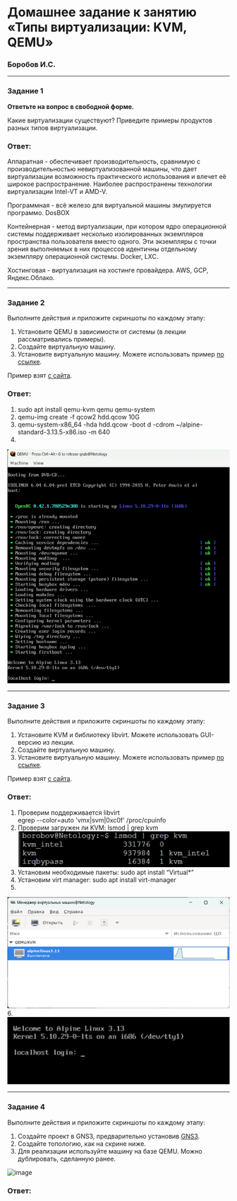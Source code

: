 # Домашнее задание к занятию «Типы виртуализации: KVM, QEMU»

### Боробов И.С.

---

### Задание 1

**Ответьте на вопрос в свободной форме.**

Какие виртуализации существуют? Приведите примеры продуктов разных типов виртуализации.

### Ответ:

Аппаратная - обеспечивает производительность, сравнимую с производительностью невиртуализованной машины, что дает виртуализации возможность практического использования и влечет её широкое распространение. Наиболее распространены технологии виртуализации Intel-VT и AMD-V.  

Программная - всё железо для виртуальной машины эмулируется программо. DosBOX  

Контейнерная - метод виртуализации, при котором ядро операционной системы поддерживает несколько изолированных экземпляров пространства пользователя вместо одного. Эти экземпляры с точки зрения выполняемых в них процессов идентичны отдельному экземпляру операционной системы. Docker, LXC.  

Хостинговая - виртуализация на хостинге провайдера. AWS, GCP, Яндекс.Облако.  

---

### Задание 2 

Выполните действия и приложите скриншоты по каждому этапу:

1. Установите QEMU в зависимости от системы (в лекции рассматривались примеры).
2. Создайте виртуальную машину.
3. Установите виртуальную машину.
Можете использовать пример [по ссылке](https://dl-cdn.alpinelinux.org/alpine/v3.13/releases/x86/alpine-standard-3.13.5-x86.iso).

Пример взят [с сайта](https://alpinelinux.org). 

### Ответ: 

1.	sudo apt install qemu-kvm qemu qemu-system
2.	qemu-img create -f qcow2 hdd.qcow 10G
3.	qemu-system-x86_64 -hda hdd.qcow -boot d -cdrom ~/alpine-standard-3.13.5-x86.iso -m 640
4.
![img-6-02-1](https://github.com/Borobov/03-Virtualization-automation-and-CICD/blob/d416672c928db3314d98afd204edf44e871d4b70/img-6-02/img-6-02-1.png)

---

### Задание 3 

Выполните действия и приложите скриншоты по каждому этапу:

1. Установите KVM и библиотеку libvirt. Можете использовать GUI-версию из лекции. 
2. Создайте виртуальную машину. 
3. Установите виртуальную машину. 
Можете использовать пример [по ссылке](https://dl-cdn.alpinelinux.org/alpine/v3.13/releases/x86/alpine-standard-3.13.5-x86.iso). 

Пример взят [с сайта](https://alpinelinux.org). 

### Ответ:

1.	Проверим поддерживается libvirt  
egrep --color=auto 'vmx|svm|0xc0f' /proc/cpuinfo  
2.	Проверим загружен ли KVM: lsmod | grep kvm  
![img-6-02-2](https://github.com/Borobov/03-Virtualization-automation-and-CICD/blob/d416672c928db3314d98afd204edf44e871d4b70/img-6-02/img-6-02-2.png)
3.	Установим необходимые пакеты: sudo apt install “Virtual*”
4.	Установим virt manager: sudo apt install virt-manager
5.	
![img-6-02-3](https://github.com/Borobov/03-Virtualization-automation-and-CICD/blob/d416672c928db3314d98afd204edf44e871d4b70/img-6-02/img-6-02-3.png)
6.
![img-6-02-4](https://github.com/Borobov/03-Virtualization-automation-and-CICD/blob/d416672c928db3314d98afd204edf44e871d4b70/img-6-02/img-6-02-4.png)


 ---

### Задание 4

Выполните действия и приложите скриншоты по каждому этапу:

1. Создайте проект в GNS3, предварительно установив [GNS3](https://github.com/GNS3/gns3-gui/releases).
2. Создайте топологию, как на скрине ниже.
3. Для реализации используйте машину на базе QEMU. Можно дублировать, сделанную ранее. 

![image](https://user-images.githubusercontent.com/73060384/118615008-f95e9680-b7c8-11eb-9610-fc1e73d8bd70.png)

### Ответ:

